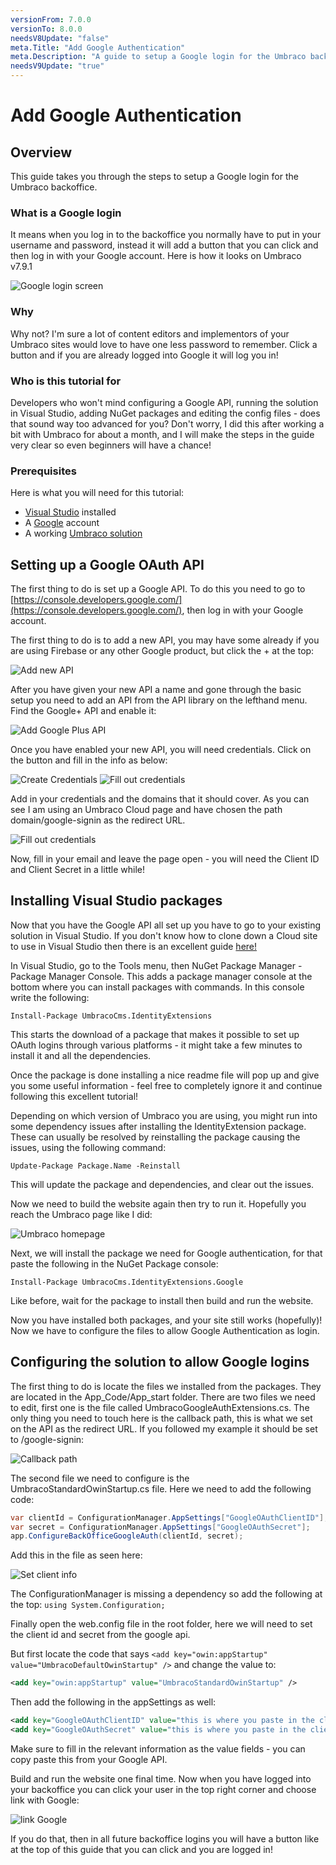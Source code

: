 ```yaml
---
versionFrom: 7.0.0
versionTo: 8.0.0
needsV8Update: "false"
meta.Title: "Add Google Authentication"
meta.Description: "A guide to setup a Google login for the Umbraco backoffice."
needsV9Update: "true"
---
```



# Add Google Authentication

## Overview

This guide takes you through the steps to setup a Google login for the Umbraco backoffice.

### What is a Google login

It means when you log in to the backoffice you normally have to put in your username and password, instead it will add a button that you can click and then log in with your Google account. Here is how it looks on Umbraco v7.9.1

![Google login screen](images/googleLoginScreen.png)

### Why

Why not? I'm sure a lot of content editors and implementors of your Umbraco sites would love to have one less password to remember. Click a button and if you are already logged into Google it will log you in!

### Who is this tutorial for

Developers who won't mind configuring a Google API, running the solution in Visual Studio, adding NuGet packages and editing the config files - does that sound way too advanced for you? Don't worry, I did this after working a bit with Umbraco for about a month, and I will make the steps in the guide very clear so even beginners will have a chance!

### Prerequisites

Here is what you will need for this tutorial:

- [Visual Studio](https://visualstudio.microsoft.com/) installed
- A [Google](https://myaccount.google.com/) account
- A working [Umbraco solution](../../Getting-Started/)

## Setting up a Google OAuth API

The first thing to do is set up a Google API. To do this you need to go to [https://console.developers.google.com/](https://console.developers.google.com/), then log in with your Google account.

The first thing to do is to add a new API, you may have some already if you are using Firebase or any other Google product, but click the + at the top:

![Add new API](images/addNewApi.png)

After you have given your new API a name and gone through the basic setup you need to add an API from the API library on the lefthand menu. Find the Google+ API and enable it:

![Add Google Plus API](images/addGooglePlus.png)

Once you have enabled your new API, you will need credentials. Click on the button and fill in the info as below:

![Create Credentials](images/createCredentials.png)
![Fill out credentials](images/fillOutCredentials.png)

Add in your credentials and the domains that it should cover. As you can see I am using an Umbraco Cloud page and have chosen the path domain/google-signin as the redirect URL.

![Fill out credentials](images/credentials.png)

Now, fill in your email and leave the page open - you will need the Client ID and Client Secret in a little while!

## Installing Visual Studio packages

Now that you have the Google API all set up you have to go to your existing solution in Visual Studio. If you don't know how to clone down a Cloud site to use in Visual Studio then there is an excellent guide [here!](../../Umbraco-Cloud/Set-Up/Working-with-Visual-Studio/)

In Visual Studio, go to the Tools menu, then NuGet Package Manager - Package Manager Console. This adds a package manager console at the bottom where you can install packages with commands. In this console write the following:

`Install-Package UmbracoCms.IdentityExtensions`

This starts the download of a package that makes it possible to set up OAuth logins through various platforms - it might take a few minutes to install it and all the dependencies.

Once the package is done installing a nice readme file will pop up and give you some useful information - feel free to completely ignore it and continue following this excellent tutorial!

Depending on which version of Umbraco you are using, you might run into some dependency issues after installing the IdentityExtension package. These can usually be resolved by reinstalling the package causing the issues, using the following command:

`Update-Package Package.Name -Reinstall`

This will update the package and dependencies, and clear out the issues.

Now we need to build the website again then try to run it. Hopefully you reach the Umbraco page like I did:

![Umbraco homepage](images/umbracoHomepage.png)

Next, we will install the package we need for Google authentication, for that paste the following in the NuGet Package console:

`Install-Package UmbracoCms.IdentityExtensions.Google`

Like before, wait for the package to install then build and run the website.

Now you have installed both packages, and your site still works (hopefully)! Now we have to configure the files to allow Google Authentication as login.

## Configuring the solution to allow Google logins

The first thing to do is locate the files we installed from the packages. They are located in the App_Code/App_start folder. There are two files we need to edit, first one is the file called UmbracoGoogleAuthExtensions.cs. The only thing you need to touch here is the callback path, this is what we set on the API as the redirect URL. If you followed my example it should be set to /google-signin:

![Callback path](images/callbackPath.png)

The second file we need to configure is the UmbracoStandardOwinStartup.cs file. Here we need to add the following code:

```csharp
var clientId = ConfigurationManager.AppSettings["GoogleOAuthClientID"];
var secret = ConfigurationManager.AppSettings["GoogleOAuthSecret"];
app.ConfigureBackOfficeGoogleAuth(clientId, secret);
```

Add this in the file as seen here:

![Set client info](images/setClientInfo.png)

The ConfigurationManager is missing a dependency so add the following at the top: `using System.Configuration;`

Finally open the web.config file in the root folder, here we will need to set the client id and secret from the google api.

But first locate the code that says
`<add key="owin:appStartup" value="UmbracoDefaultOwinStartup" />`
and change the value to:

```xml
<add key="owin:appStartup" value="UmbracoStandardOwinStartup" />
```

Then add the following in the appSettings as well:

```xml
<add key="GoogleOAuthClientID" value="this is where you paste in the client id"/>
<add key="GoogleOAuthSecret" value="this is where you paste in the client secret"/>
```

Make sure to fill in the relevant information as the value fields - you can copy paste this from your Google API.

Build and run the website one final time. Now when you have logged into your backoffice you can click your user in the top right corner and choose link with Google:

![link Google](images/linkGoogle.png)

If you do that, then in all future backoffice logins you will have a button like at the top of this guide that you can click and you are logged in!
